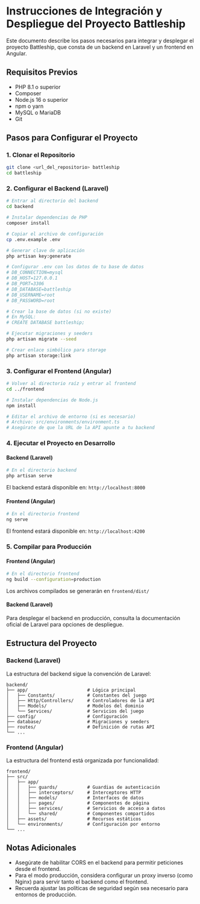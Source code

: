 # Instrucciones de Integración y Despliegue del Proyecto Battleship

Este documento describe los pasos necesarios para integrar y desplegar el proyecto Battleship, que consta de un backend en Laravel y un frontend en Angular.

## Requisitos Previos

- PHP 8.1 o superior
- Composer
- Node.js 16 o superior
- npm o yarn
- MySQL o MariaDB
- Git

## Pasos para Configurar el Proyecto

### 1. Clonar el Repositorio

```bash
git clone <url_del_repositorio> battleship
cd battleship
```

### 2. Configurar el Backend (Laravel)

```bash
# Entrar al directorio del backend
cd backend

# Instalar dependencias de PHP
composer install

# Copiar el archivo de configuración
cp .env.example .env

# Generar clave de aplicación
php artisan key:generate

# Configurar .env con los datos de tu base de datos
# DB_CONNECTION=mysql
# DB_HOST=127.0.0.1
# DB_PORT=3306
# DB_DATABASE=battleship
# DB_USERNAME=root
# DB_PASSWORD=root

# Crear la base de datos (si no existe)
# En MySQL:
# CREATE DATABASE battleship;

# Ejecutar migraciones y seeders
php artisan migrate --seed

# Crear enlace simbólico para storage
php artisan storage:link
```

### 3. Configurar el Frontend (Angular)

```bash
# Volver al directorio raíz y entrar al frontend
cd ../frontend

# Instalar dependencias de Node.js
npm install

# Editar el archivo de entorno (si es necesario)
# Archivo: src/environments/environment.ts
# Asegúrate de que la URL de la API apunte a tu backend
```

### 4. Ejecutar el Proyecto en Desarrollo

#### Backend (Laravel)

```bash
# En el directorio backend
php artisan serve
```

El backend estará disponible en: `http://localhost:8000`

#### Frontend (Angular)

```bash
# En el directorio frontend
ng serve
```

El frontend estará disponible en: `http://localhost:4200`

### 5. Compilar para Producción

#### Frontend (Angular)

```bash
# En el directorio frontend
ng build --configuration=production
```

Los archivos compilados se generarán en `frontend/dist/`

#### Backend (Laravel)

Para desplegar el backend en producción, consulta la documentación oficial de Laravel para opciones de despliegue.

## Estructura del Proyecto

### Backend (Laravel)

La estructura del backend sigue la convención de Laravel:

```
backend/
├── app/                      # Lógica principal
│   ├── Constants/            # Constantes del juego
│   ├── Http/Controllers/     # Controladores de la API
│   ├── Models/               # Modelos del dominio
│   └── Services/             # Servicios del juego
├── config/                   # Configuración
├── database/                 # Migraciones y seeders
├── routes/                   # Definición de rutas API
└── ...
```

### Frontend (Angular)

La estructura del frontend está organizada por funcionalidad:

```
frontend/
├── src/
│   ├── app/
│   │   ├── guards/           # Guardias de autenticación
│   │   ├── interceptors/     # Interceptores HTTP
│   │   ├── models/           # Interfaces de datos
│   │   ├── pages/            # Componentes de página
│   │   ├── services/         # Servicios de acceso a datos
│   │   └── shared/           # Componentes compartidos
│   ├── assets/               # Recursos estáticos
│   └── environments/         # Configuración por entorno
└── ...
```

## Notas Adicionales

- Asegúrate de habilitar CORS en el backend para permitir peticiones desde el frontend.
- Para el modo producción, considera configurar un proxy inverso (como Nginx) para servir tanto el backend como el frontend.
- Recuerda ajustar las políticas de seguridad según sea necesario para entornos de producción.